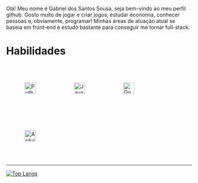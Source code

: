 Olá! Meu nome é Gabriel dos Santos Sousa, seja bem-vindo ao meu perfil github. Gosto muito de jogar e criar jogos, estudar economia, conhecer pessoas e, obviamente, programar! Minhas áreas de atuação atual se baseia em front-end e estudo bastante para conseguir me tornar full-stack.

# Habilidades


<!-- LINGUAGENS DE ATUAÇÃO --> 

<div style="display: inline-block;">
  <img alt="Python" style="width: 30px; height: 30px; margin: 50px;" src="https://upload.wikimedia.org/wikipedia/commons/thumb/c/c3/Python-logo-notext.svg/1200px-Python-logo-notext.svg.png"/>
  <img alt="Javacript" style="width: 30px; height: 30px; margin: 50px;" src="https://logospng.org/download/javascript/logo-javascript-1024.png"/>
  <img alt="Godot Language" style="width: 30px; height: 30px; margin: 50px;" src="https://godotengine.org/assets/og_image.png"/>
  <img alt="Arduino" style="width: 30px; height: 30px; margin: 50px;" src="https://www.makerzine.com.br/wp-content/uploads/2021/02/1024px-ArduinoLogo_%C2%AE.svg_.png"/>
</div>
  
  
  <hr/>
  
[![Top Langs](https://github-readme-stats.vercel.app/api/top-langs/?username=X4M1T0&layout=compact&hide_border=true&hide=css,html,scss,python&theme=dracula)](https://github.com/ramonpaolo/github-readme-stats)
